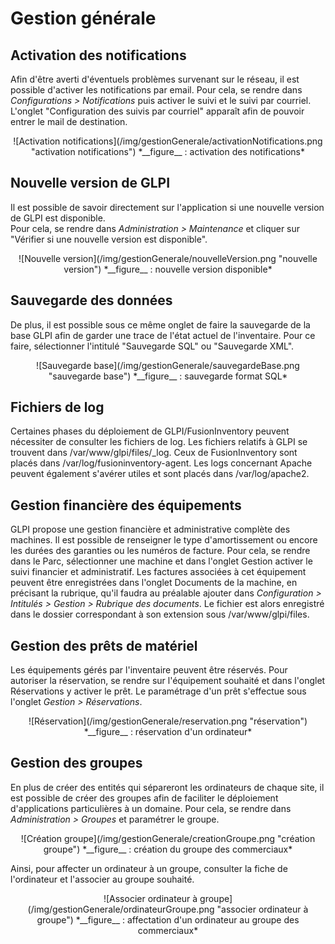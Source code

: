 # Gestion générale

## Activation des notifications

Afin d'être averti d'éventuels problèmes survenant sur le réseau, il est possible d'activer les notifications par email. Pour cela, se rendre dans *Configurations > Notifications* puis activer le suivi et le suivi par courriel. L'onglet "Configuration des suivis par courriel" apparaît afin de pouvoir entrer le mail de destination.
<p align=center>
![Activation notifications](/img/gestionGenerale/activationNotifications.png "activation notifications")  
<caption>*__figure__ : activation des notifications*</caption>
</p>

## Nouvelle version de GLPI

Il est possible de savoir directement sur l'application si une nouvelle version de GLPI est disponible.  
Pour cela, se rendre dans *Administration > Maintenance* et cliquer sur "Vérifier si une nouvelle version est disponible".
<p align=center>
![Nouvelle version](/img/gestionGenerale/nouvelleVersion.png "nouvelle version")  
<caption>*__figure__ : nouvelle version disponible*</caption>
</p>

## Sauvegarde des données

De plus, il est possible sous ce même onglet de faire la sauvegarde de la base GLPI afin de garder une trace de l'état actuel de l'inventaire. Pour ce faire, sélectionner l'intitulé "Sauvegarde SQL" ou "Sauvegarde XML".
<p align=center>
![Sauvegarde base](/img/gestionGenerale/sauvegardeBase.png "sauvegarde base")  
<caption>*__figure__ : sauvegarde format SQL*</caption>
</p>

## Fichiers de log

Certaines phases du déploiement de GLPI/FusionInventory peuvent nécessiter de consulter les fichiers de log. Les fichiers relatifs à GLPI se trouvent dans /var/www/glpi/files/\_log. Ceux de FusionInventory sont placés dans /var/log/fusioninventory-agent. Les logs concernant Apache peuvent également s'avérer utiles et sont placés dans /var/log/apache2.

## Gestion financière des équipements

GLPI propose une gestion financière et administrative complète des machines. Il est possible de renseigner le type d'amortissement ou encore les durées des garanties ou les numéros de facture. Pour cela, se rendre dans le Parc, sélectionner une machine et dans l'onglet Gestion activer le suivi financier et administratif. Les factures associées à cet équipement peuvent être enregistrées dans l'onglet Documents de la machine, en précisant la rubrique, qu'il faudra au préalable ajouter dans *Configuration > Intitulés > Gestion > Rubrique des documents*. Le fichier est alors enregistré dans le dossier correspondant à son extension sous /var/www/glpi/files.

## Gestion des prêts de matériel

Les équipements gérés par l'inventaire peuvent être réservés. Pour autoriser la réservation, se rendre sur l'équipement souhaité et dans l'onglet Réservations y activer le prêt. Le paramétrage d'un prêt s'effectue sous l'onglet *Gestion > Réservations*.
<p align=center>
![Réservation](/img/gestionGenerale/reservation.png "réservation")  
<caption>*__figure__ : réservation d'un ordinateur*</caption>
</p>

## Gestion des groupes

En plus de créer des entités qui sépareront les ordinateurs de chaque site, il est possible de créer des groupes afin de faciliter le déploiement d'applications particulières à un domaine. Pour cela, se rendre dans *Administration > Groupes* et paramétrer le groupe.
<p align=center>
![Création groupe](/img/gestionGenerale/creationGroupe.png "création groupe")  
<caption>*__figure__ : création du groupe des commerciaux*</caption>
</p>

Ainsi, pour affecter un ordinateur à un groupe, consulter la fiche de l'ordinateur et l'associer au groupe souhaité.
<p align=center>
![Associer ordinateur à groupe](/img/gestionGenerale/ordinateurGroupe.png "associer ordinateur à groupe")  
<caption>*__figure__ : affectation d'un ordinateur au groupe des commerciaux*</caption>
</p> 
